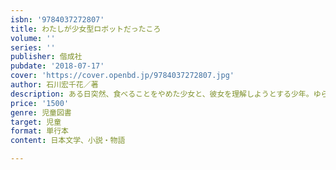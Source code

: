 ```yaml
---
isbn: '9784037272807'
title: わたしが少女型ロボットだったころ
volume: ''
series: ''
publisher: 偕成社
pubdate: '2018-07-17'
cover: 'https://cover.openbd.jp/9784037272807.jpg'
author: 石川宏千花／著
description: ある日突然、食べることをやめた少女と、彼女を理解しようとする少年。ゆらぎ、見失いそうになる自分の形を、見つるための物語。
price: '1500'
genre: 児童図書
target: 児童
format: 単行本
content: 日本文学、小説・物語

---
```

